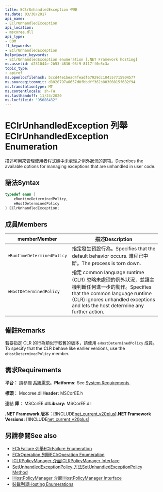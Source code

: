 ```yaml
---
title: EClrUnhandledException 列舉
ms.date: 03/30/2017
api_name:
- EClrUnhandledException
api_location:
- mscoree.dll
api_type:
- COM
f1_keywords:
- EClrUnhandledException
helpviewer_keywords:
- EClrUnhandledException enumeration [.NET Framework hosting]
ms.assetid: d231044e-2b53-4836-93f9-8117ff0e5c3a
topic_type:
- apiref
ms.openlocfilehash: bccd44e1bead4feadf67929dc104557715904577
ms.sourcegitcommit: d8020797a6657d0fbbdff362b80300815f682f94
ms.translationtype: MT
ms.contentlocale: zh-TW
ms.lasthandoff: 11/24/2020
ms.locfileid: "95686432"
---
```

# <a name="eclrunhandledexception-enumeration"></a><span data-ttu-id="2109e-102">EClrUnhandledException 列舉</span><span class="sxs-lookup"><span data-stu-id="2109e-102">EClrUnhandledException Enumeration</span></span>

<span data-ttu-id="2109e-103">描述可用來管理使用者程式碼中未處理之例外狀況的選項。</span><span class="sxs-lookup"><span data-stu-id="2109e-103">Describes the available options for managing exceptions that are unhandled in user code.</span></span>  
  
## <a name="syntax"></a><span data-ttu-id="2109e-104">語法</span><span class="sxs-lookup"><span data-stu-id="2109e-104">Syntax</span></span>  
  
```cpp  
typedef enum {  
    eRuntimeDeterminedPolicy,  
    eHostDeterminedPolicy  
} EClrUnhandledException;  
```  
  
## <a name="members"></a><span data-ttu-id="2109e-105">成員</span><span class="sxs-lookup"><span data-stu-id="2109e-105">Members</span></span>  
  
|<span data-ttu-id="2109e-106">member</span><span class="sxs-lookup"><span data-stu-id="2109e-106">Member</span></span>|<span data-ttu-id="2109e-107">描述</span><span class="sxs-lookup"><span data-stu-id="2109e-107">Description</span></span>|  
|------------|-----------------|  
|`eRuntimeDeterminedPolicy`|<span data-ttu-id="2109e-108">指定發生預設行為。</span><span class="sxs-lookup"><span data-stu-id="2109e-108">Specifies that the default behavior occurs.</span></span> <span data-ttu-id="2109e-109">進程已中斷。</span><span class="sxs-lookup"><span data-stu-id="2109e-109">The process is torn down.</span></span>|  
|`eHostDeterminedPolicy`|<span data-ttu-id="2109e-110">指定 common language runtime (CLR) 忽略未處理的例外狀況，並讓主機判斷任何進一步的動作。</span><span class="sxs-lookup"><span data-stu-id="2109e-110">Specifies that the common language runtime (CLR) ignores unhandled exceptions and lets the host determine any further action.</span></span>|  
  
## <a name="remarks"></a><span data-ttu-id="2109e-111">備註</span><span class="sxs-lookup"><span data-stu-id="2109e-111">Remarks</span></span>  

 <span data-ttu-id="2109e-112">若要指定 CLR 的行為類似于較舊的版本，請使用 `eHostDeterminedPolicy` 成員。</span><span class="sxs-lookup"><span data-stu-id="2109e-112">To specify that the CLR behave like earlier versions, use the `eHostDeterminedPolicy` member.</span></span>  
  
## <a name="requirements"></a><span data-ttu-id="2109e-113">需求</span><span class="sxs-lookup"><span data-stu-id="2109e-113">Requirements</span></span>  

 <span data-ttu-id="2109e-114">**平台：** 請參閱 [系統需求](../../get-started/system-requirements.md)。</span><span class="sxs-lookup"><span data-stu-id="2109e-114">**Platforms:** See [System Requirements](../../get-started/system-requirements.md).</span></span>  
  
 <span data-ttu-id="2109e-115">**標頭：** Mscoree.dll</span><span class="sxs-lookup"><span data-stu-id="2109e-115">**Header:** MSCorEE.h</span></span>  
  
 <span data-ttu-id="2109e-116">連結 **庫：** MSCorEE.dll</span><span class="sxs-lookup"><span data-stu-id="2109e-116">**Library:** MSCorEE.dll</span></span>  
  
 <span data-ttu-id="2109e-117">**.NET Framework 版本：**[!INCLUDE[net_current_v20plus](../../../../includes/net-current-v20plus-md.md)]</span><span class="sxs-lookup"><span data-stu-id="2109e-117">**.NET Framework Versions:** [!INCLUDE[net_current_v20plus](../../../../includes/net-current-v20plus-md.md)]</span></span>  
  
## <a name="see-also"></a><span data-ttu-id="2109e-118">另請參閱</span><span class="sxs-lookup"><span data-stu-id="2109e-118">See also</span></span>

- [<span data-ttu-id="2109e-119">EClrFailure 列舉</span><span class="sxs-lookup"><span data-stu-id="2109e-119">EClrFailure Enumeration</span></span>](eclrfailure-enumeration.md)
- [<span data-ttu-id="2109e-120">EClrOperation 列舉</span><span class="sxs-lookup"><span data-stu-id="2109e-120">EClrOperation Enumeration</span></span>](eclroperation-enumeration.md)
- [<span data-ttu-id="2109e-121">ICLRPolicyManager 介面</span><span class="sxs-lookup"><span data-stu-id="2109e-121">ICLRPolicyManager Interface</span></span>](iclrpolicymanager-interface.md)
- [<span data-ttu-id="2109e-122">SetUnhandledExceptionPolicy 方法</span><span class="sxs-lookup"><span data-stu-id="2109e-122">SetUnhandledExceptionPolicy Method</span></span>](iclrpolicymanager-setunhandledexceptionpolicy-method.md)
- [<span data-ttu-id="2109e-123">IHostPolicyManager 介面</span><span class="sxs-lookup"><span data-stu-id="2109e-123">IHostPolicyManager Interface</span></span>](ihostpolicymanager-interface.md)
- [<span data-ttu-id="2109e-124">裝載列舉</span><span class="sxs-lookup"><span data-stu-id="2109e-124">Hosting Enumerations</span></span>](hosting-enumerations.md)
